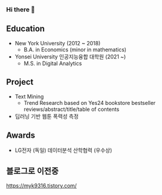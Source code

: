 ### Hi there 👋

## Education
- New York University (2012 ~ 2018)
    - B.A. in Economics (minor in mathematics)
- Yonsei University 인공지능융합 대학원 (2021 ~)
    - M.S. in Digital Analytics

## Project
- Text Mining
    - Trend Research based on Yes24 bookstore bestseller reviews/abstract/title/table of contents
- 딥러닝 기반 웹툰 폭력성 측정

## Awards
- LG전자 (독일) 데이터분석 산학협력 (우수상) 



## 블로그로 이전중
https://myk9316.tistory.com/


<!--
**myk9316/myk9316** is a ✨ _special_ ✨ repository because its `README.md` (this file) appears on your GitHub profile.

Here are some ideas to get you started:

- 🔭 I’m currently working on ...
- 🌱 I’m currently learning ...
- 👯 I’m looking to collaborate on ...
- 🤔 I’m looking for help with ...
- 💬 Ask me about ...
- 📫 How to reach me: ...
- 😄 Pronouns: ...
- ⚡ Fun fact: ...
-->
